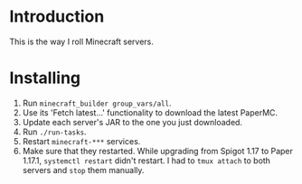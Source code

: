 # Introduction
This is the way I roll Minecraft servers.

# Installing
1. Run `minecraft_builder group_vars/all`.
2. Use its 'Fetch latest...' functionality to download the latest PaperMC.
3. Update each server's JAR to the one you just downloaded.
4. Run `./run-tasks`.
5. Restart `minecraft-***` services.
6. Make sure that they restarted. While upgrading from Spigot 1.17 to Paper 1.17.1, `systemctl restart` didn't restart. I had to `tmux attach` to both servers and `stop` them manually.
